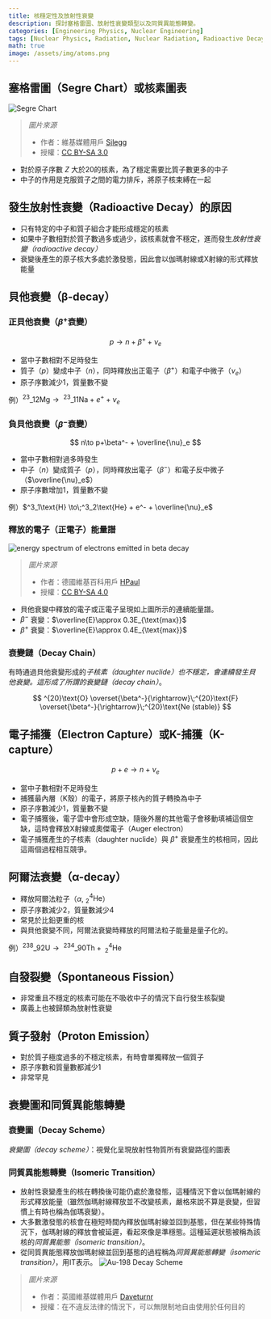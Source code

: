 ```yaml
---
title: 核穩定性及放射性衰變
description: 探討塞格雷圖、放射性衰變類型以及同質異能態轉變。
categories: [Engineering Physics, Nuclear Engineering]
tags: [Nuclear Physics, Radiation, Nuclear Radiation, Radioactive Decay]
math: true
image: /assets/img/atoms.png
---
```

## 塞格雷圖（Segre Chart）或核素圖表
![Segre Chart](https://upload.wikimedia.org/wikipedia/commons/c/c4/Table_isotopes_en.svg)
> *圖片來源*
> - 作者：維基媒體用戶 [Sjlegg](https://commons.wikimedia.org/wiki/User:Sjlegg)
> - 授權：[CC BY-SA 3.0](https://creativecommons.org/licenses/by-sa/3.0/deed.en)

- 對於原子序數 $Z$ 大於20的核素，為了穩定需要比質子數更多的中子
- 中子的作用是克服質子之間的電力排斥，將原子核束縛在一起

## 發生放射性衰變（Radioactive Decay）的原因
- 只有特定的中子和質子組合才能形成穩定的核素
- 如果中子數相對於質子數過多或過少，該核素就會不穩定，進而發生*放射性衰變（radioactive decay）*
- 衰變後產生的原子核大多處於激發態，因此會以伽瑪射線或X射線的形式釋放能量

## 貝他衰變（β-decay）
### 正貝他衰變（$\beta^+$衰變）

 $$p \to n+\beta^+ +\nu_e$$
 
- 當中子數相對不足時發生
- 質子（$p$）變成中子（$n$），同時釋放出正電子（$\beta^+$）和電子中微子（$\nu_e$）
- 原子序數減少1，質量數不變

例）$^{23}\_{12}\text{Mg} \to\;^{23}\_{11}\text{Na} + e^+ + \nu_e$

### 負貝他衰變（$\beta^-$衰變）

$$ n\to p+\beta^- + \overline{\nu}_e $$

- 當中子數相對過多時發生
- 中子（$n$）變成質子（$p$），同時釋放出電子（$\beta^-$）和電子反中微子（$\overline{\nu}_e$）
- 原子序數增加1，質量數不變

例）$^3_1\text{H} \to\;^3_2\text{He} + e^- + \overline{\nu}_e$

### 釋放的電子（正電子）能量譜
![energy spectrum of electrons emitted in beta decay](https://upload.wikimedia.org/wikipedia/commons/e/e6/Beta_spectrum_of_RaE.jpg)
> *圖片來源*
> - 作者：德國維基百科用戶 [HPaul](https://de.wikipedia.org/wiki/Benutzer:HPaul)
> - 授權：[CC BY-SA 4.0](https://creativecommons.org/licenses/by-sa/4.0/deed.en)

- 貝他衰變中釋放的電子或正電子呈現如上圖所示的連續能量譜。
- $\beta^-$ 衰變：$\overline{E}\approx 0.3E_{\text{max}}$
- $\beta^+$ 衰變：$\overline{E}\approx 0.4E_{\text{max}}$

### 衰變鏈（Decay Chain）
有時通過貝他衰變形成的*子核素（daughter nuclide）*也不穩定，會連續發生貝他衰變。這形成了所謂的*衰變鏈（decay chain）*。

$$ ^{20}\text{O} \overset{\beta^-}{\rightarrow}\;^{20}\text{F} \overset{\beta^-}{\rightarrow}\;^{20}\text{Ne (stable)} $$ 

## 電子捕獲（Electron Capture）或K-捕獲（K-capture）

$$ p + e \to n + \nu_e $$

- 當中子數相對不足時發生
- 捕獲最內層（K殼）的電子，將原子核內的質子轉換為中子
- 原子序數減少1，質量數不變
- 電子捕獲後，電子雲中會形成空缺，隨後外層的其他電子會移動填補這個空缺，這時會釋放X射線或奧傑電子（Auger electron）
- 電子捕獲產生的子核素（daughter nuclide）與 $\beta^+$ 衰變產生的核相同，因此這兩個過程相互競爭。

## 阿爾法衰變（α-decay）
- 釋放阿爾法粒子（$\alpha$, $^4_2\text{He}$）
- 原子序數減少2，質量數減少4
- 常見於比鉛更重的核
- 與貝他衰變不同，阿爾法衰變時釋放的阿爾法粒子能量是量子化的。

例）$^{238}\_{92}\text{U} \to\;^{234}\_{90}\text{Th} +\; ^4_2\text{He}$

## 自發裂變（Spontaneous Fission）
- 非常重且不穩定的核素可能在不吸收中子的情況下自行發生核裂變
- 廣義上也被歸類為放射性衰變

## 質子發射（Proton Emission）
- 對於質子極度過多的不穩定核素，有時會單獨釋放一個質子
- 原子序數和質量數都減少1
- 非常罕見

## 衰變圖和同質異能態轉變
### 衰變圖（Decay Scheme）
*衰變圖（decay scheme）*：視覺化呈現放射性物質所有衰變路徑的圖表

### 同質異能態轉變（Isomeric Transition）
- 放射性衰變產生的核在轉換後可能仍處於激發態，這種情況下會以伽瑪射線的形式釋放能量（雖然伽瑪射線釋放並不改變核素，嚴格來說不算是衰變，但習慣上有時也稱為伽瑪衰變）。
- 大多數激發態的核會在極短時間內釋放伽瑪射線並回到基態，但在某些特殊情況下，伽瑪射線的釋放會被延遲，看起來像是準穩態。這種延遲狀態被稱為該核的*同質異能態（isomeric transition）*。
- 從同質異能態釋放伽瑪射線並回到基態的過程稱為*同質異能態轉變（isomeric transition）*，用IT表示。
![Au-198 Decay Scheme](https://upload.wikimedia.org/wikipedia/commons/0/04/Au-198_Decay_Scheme.svg)
> *圖片來源*
> - 作者：英國維基媒體用戶 [Daveturnr](https://commons.wikimedia.org/wiki/User:Daveturnr)
> - 授權：在不違反法律的情況下，可以無限制地自由使用於任何目的
